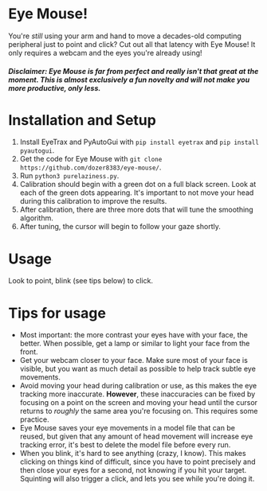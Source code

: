 # Eye Mouse!
You're _still_ using your arm and hand to move a decades-old computing peripheral just to point and click? Cut out all that latency with Eye Mouse! It only requires a webcam and the eyes you're already using!

##### Disclaimer: Eye Mouse is far from perfect and really isn't that great at the moment. This is almost exclusively a fun novelty and will not make you more productive, only less.

# Installation and Setup
1. Install EyeTrax and PyAutoGui with `pip install eyetrax` and `pip install pyautogui`.
2. Get the code for Eye Mouse with `git clone https://github.com/dozer8383/eye-mouse/`.
3. Run `python3 purelaziness.py`.
4. Calibration should begin with a green dot on a full black screen. Look at each of the green dots appearing. It's important to not move your head during this calibration to improve the results.
5. After calibration, there are three more dots that will tune the smoothing algorithm.
6. After tuning, the cursor will begin to follow your gaze shortly.

# Usage
Look to point, blink (see tips below) to click.

# Tips for usage
- Most important: the more contrast your eyes have with your face, the better. When possible, get a lamp or similar to light your face from the front.
- Get your webcam closer to your face. Make sure most of your face is visible, but you want as much detail as possible to help track subtle eye movements.
- Avoid moving your head during calibration or use, as this makes the eye tracking more inaccurate. **However**, these inaccuracies can be fixed by focusing on a point on the screen and moving your head until the cursor returns to *roughly* the same area you're focusing on. This requires some practice.
- Eye Mouse saves your eye movements in a model file that can be reused, but given that any amount of head movement will increase eye tracking error, it's best to delete the model file before every run.
- When you blink, it's hard to see anything (crazy, I know). This makes clicking on things kind of difficult, since you have to point precisely and then close your eyes for a second, not knowing if you hit your target. Squinting will also trigger a click, and lets you see while you're doing it.
